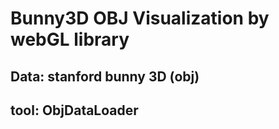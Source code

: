 # Bunny3D OBJ Visualization by webGL library 
## Data: stanford bunny 3D (obj)
## tool: ObjDataLoader
